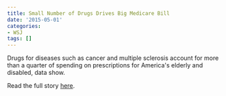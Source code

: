 ```yaml
---
title: Small Number of Drugs Drives Big Medicare Bill
date: '2015-05-01'
categories:
- WSJ
tags: []
---
```

Drugs for diseases such as cancer and multiple sclerosis account for more than a quarter of spending on prescriptions for America's elderly and disabled, data show.

Read the full story [here](http://www.wsj.com/articles/medicare-releases-detailed-look-at-prescription-drug-spending-1430426438).
